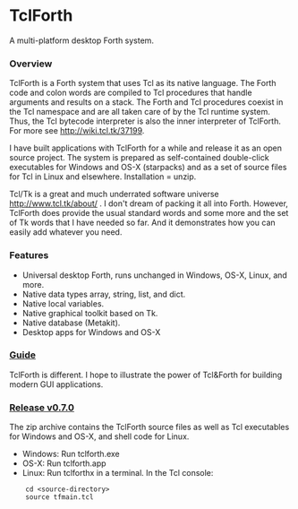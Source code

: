 # TclForth

A multi-platform desktop Forth system. 

### Overview
TclForth is a Forth system that uses Tcl as its native language. The Forth code and colon words are compiled to Tcl procedures that handle arguments and results on a stack. The Forth and Tcl procedures coexist in the Tcl namespace and are all taken care of by the Tcl runtime system. Thus, the Tcl bytecode interpreter is also the inner interpreter of TclForth. For more see http://wiki.tcl.tk/37199.

I have built applications with TclForth for a while and release it as an open source project. The system is prepared as self-contained double-click executables for Windows and OS-X (starpacks) and as a set of source files for Tcl in Linux and elsewhere. Installation = unzip.

Tcl/Tk is a great and much underrated software universe http://www.tcl.tk/about/ .  I don't dream of packing it all into Forth. However, TclForth does provide the usual standard words and some more and the set of Tk words that I have needed so far. And it demonstrates how you can easily add whatever you need. 

### Features

* Universal desktop Forth, runs unchanged in Windows, OS-X, Linux, and more. 
* Native data types array, string, list, and dict.
* Native local variables.
* Native graphical toolkit based on Tk.
* Native database (Metakit).
* Desktop apps for Windows and OS-X

### [Guide](https://github.com/wolfwejgaard/tclforth/wiki) 

TclForth is different. I hope to illustrate the power of Tcl&Forth for building modern GUI applications.



### [Release v0.7.0](https://github.com/wolfwejgaard/tclforth/releases) 

The zip archive contains the TclForth source files as well as Tcl executables for Windows and OS-X, and shell code for Linux.

* Windows: Run tclforth.exe
* OS-X: Run tclforth.app
* Linux: Run tclforthx in a terminal. In the Tcl console:

```
    cd <source-directory>
    source tfmain.tcl
```








